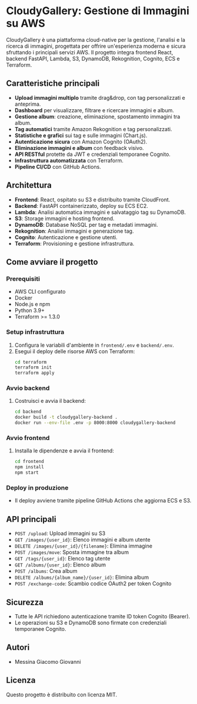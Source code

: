 # CloudyGallery: Gestione di Immagini su AWS

CloudyGallery è una piattaforma cloud-native per la gestione, l'analisi e la ricerca di immagini, progettata per offrire un'esperienza moderna e sicura sfruttando i principali servizi AWS. Il progetto integra frontend React, backend FastAPI, Lambda, S3, DynamoDB, Rekognition, Cognito, ECS e Terraform.

## Caratteristiche principali
- **Upload immagini multiplo** tramite drag&drop, con tag personalizzati e anteprima.
- **Dashboard** per visualizzare, filtrare e ricercare immagini e album.
- **Gestione album**: creazione, eliminazione, spostamento immagini tra album.
- **Tag automatici** tramite Amazon Rekognition e tag personalizzati.
- **Statistiche e grafici** sui tag e sulle immagini (Chart.js).
- **Autenticazione sicura** con Amazon Cognito (OAuth2).
- **Eliminazione immagini e album** con feedback visivo.
- **API RESTful** protette da JWT e credenziali temporanee Cognito.
- **Infrastruttura automatizzata** con Terraform.
- **Pipeline CI/CD** con GitHub Actions.

## Architettura
- **Frontend**: React, ospitato su S3 e distribuito tramite CloudFront.
- **Backend**: FastAPI containerizzato, deploy su ECS EC2.
- **Lambda**: Analisi automatica immagini e salvataggio tag su DynamoDB.
- **S3**: Storage immagini e hosting frontend.
- **DynamoDB**: Database NoSQL per tag e metadati immagini.
- **Rekognition**: Analisi immagini e generazione tag.
- **Cognito**: Autenticazione e gestione utenti.
- **Terraform**: Provisioning e gestione infrastruttura.

## Come avviare il progetto

### Prerequisiti
- AWS CLI configurato
- Docker
- Node.js e npm
- Python 3.9+
- Terraform >= 1.3.0

### Setup infrastruttura
1. Configura le variabili d'ambiente in `frontend/.env` e `backend/.env`.
2. Esegui il deploy delle risorse AWS con Terraform:
   ```sh
   cd terraform
   terraform init
   terraform apply
   ```

### Avvio backend
1. Costruisci e avvia il backend:
   ```sh
   cd backend
   docker build -t cloudygallery-backend .
   docker run --env-file .env -p 8000:8000 cloudygallery-backend
   ```

### Avvio frontend
1. Installa le dipendenze e avvia il frontend:
   ```sh
   cd frontend
   npm install
   npm start
   ```

### Deploy in produzione
- Il deploy avviene tramite pipeline GitHub Actions che aggiorna ECS e S3.

## API principali
- `POST /upload`: Upload immagini su S3
- `GET /images/{user_id}`: Elenco immagini e album utente
- `DELETE /images/{user_id}/{filename}`: Elimina immagine
- `POST /images/move`: Sposta immagine tra album
- `GET /tags/{user_id}`: Elenco tag utente
- `GET /albums/{user_id}`: Elenco album
- `POST /albums`: Crea album
- `DELETE /albums/{album_name}/{user_id}`: Elimina album
- `POST /exchange-code`: Scambio codice OAuth2 per token Cognito

## Sicurezza
- Tutte le API richiedono autenticazione tramite ID token Cognito (Bearer).
- Le operazioni su S3 e DynamoDB sono firmate con credenziali temporanee Cognito.

## Autori
- Messina Giacomo Giovanni

## Licenza
Questo progetto è distribuito con licenza MIT.
